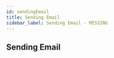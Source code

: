 ```yaml
---
id: sendingEmail
title: Sending Email
sidebar_label: Sending Email - MISSING
---
```


## Sending Email
